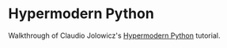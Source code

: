 # Hypermodern Python

Walkthrough of Claudio Jolowicz's [Hypermodern Python](https://cjolowicz.github.io/posts/hypermodern-python-01-setup/) tutorial.
